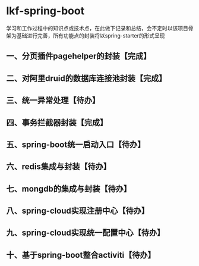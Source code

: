 # lkf-spring-boot
学习和工作过程中的知识点或技术点，在此做下记录和总结，会不定时以该项目骨架为基础进行完善，所有功能点的封装将以spring-starter的形式呈现
## 一、分页插件pagehelper的封装【完成】
## 二、对阿里druid的数据库连接池封装【完成】
## 三、统一异常处理【待办】
## 四、事务拦截器封装【完成】
## 五、spring-boot统一启动入口【待办】
## 六、redis集成与封装【待办】
## 七、mongdb的集成与封装【待办】
## 八、spring-cloud实现注册中心【待办】
## 九、spring-cloud实现统一配置中心【待办】
## 十、基于spring-boot整合activiti【待办】